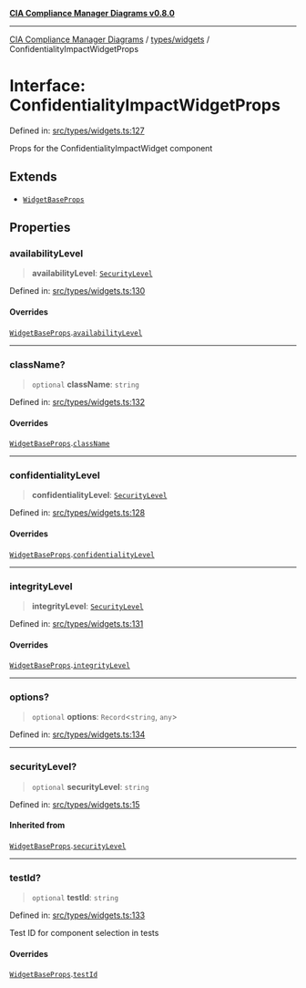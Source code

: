 [**CIA Compliance Manager Diagrams v0.8.0**](../../../README.md)

***

[CIA Compliance Manager Diagrams](../../../modules.md) / [types/widgets](../README.md) / ConfidentialityImpactWidgetProps

# Interface: ConfidentialityImpactWidgetProps

Defined in: [src/types/widgets.ts:127](https://github.com/Hack23/cia-compliance-manager/blob/cb6149c89796a3270553cf52dea8f2c5b402dd17/src/types/widgets.ts#L127)

Props for the ConfidentialityImpactWidget component

## Extends

- [`WidgetBaseProps`](WidgetBaseProps.md)

## Properties

### availabilityLevel

> **availabilityLevel**: [`SecurityLevel`](../../cia/type-aliases/SecurityLevel.md)

Defined in: [src/types/widgets.ts:130](https://github.com/Hack23/cia-compliance-manager/blob/cb6149c89796a3270553cf52dea8f2c5b402dd17/src/types/widgets.ts#L130)

#### Overrides

[`WidgetBaseProps`](WidgetBaseProps.md).[`availabilityLevel`](WidgetBaseProps.md#availabilitylevel)

***

### className?

> `optional` **className**: `string`

Defined in: [src/types/widgets.ts:132](https://github.com/Hack23/cia-compliance-manager/blob/cb6149c89796a3270553cf52dea8f2c5b402dd17/src/types/widgets.ts#L132)

#### Overrides

[`WidgetBaseProps`](WidgetBaseProps.md).[`className`](WidgetBaseProps.md#classname)

***

### confidentialityLevel

> **confidentialityLevel**: [`SecurityLevel`](../../cia/type-aliases/SecurityLevel.md)

Defined in: [src/types/widgets.ts:128](https://github.com/Hack23/cia-compliance-manager/blob/cb6149c89796a3270553cf52dea8f2c5b402dd17/src/types/widgets.ts#L128)

#### Overrides

[`WidgetBaseProps`](WidgetBaseProps.md).[`confidentialityLevel`](WidgetBaseProps.md#confidentialitylevel)

***

### integrityLevel

> **integrityLevel**: [`SecurityLevel`](../../cia/type-aliases/SecurityLevel.md)

Defined in: [src/types/widgets.ts:131](https://github.com/Hack23/cia-compliance-manager/blob/cb6149c89796a3270553cf52dea8f2c5b402dd17/src/types/widgets.ts#L131)

#### Overrides

[`WidgetBaseProps`](WidgetBaseProps.md).[`integrityLevel`](WidgetBaseProps.md#integritylevel)

***

### options?

> `optional` **options**: `Record`\<`string`, `any`\>

Defined in: [src/types/widgets.ts:134](https://github.com/Hack23/cia-compliance-manager/blob/cb6149c89796a3270553cf52dea8f2c5b402dd17/src/types/widgets.ts#L134)

***

### securityLevel?

> `optional` **securityLevel**: `string`

Defined in: [src/types/widgets.ts:15](https://github.com/Hack23/cia-compliance-manager/blob/cb6149c89796a3270553cf52dea8f2c5b402dd17/src/types/widgets.ts#L15)

#### Inherited from

[`WidgetBaseProps`](WidgetBaseProps.md).[`securityLevel`](WidgetBaseProps.md#securitylevel)

***

### testId?

> `optional` **testId**: `string`

Defined in: [src/types/widgets.ts:133](https://github.com/Hack23/cia-compliance-manager/blob/cb6149c89796a3270553cf52dea8f2c5b402dd17/src/types/widgets.ts#L133)

Test ID for component selection in tests

#### Overrides

[`WidgetBaseProps`](WidgetBaseProps.md).[`testId`](WidgetBaseProps.md#testid)
